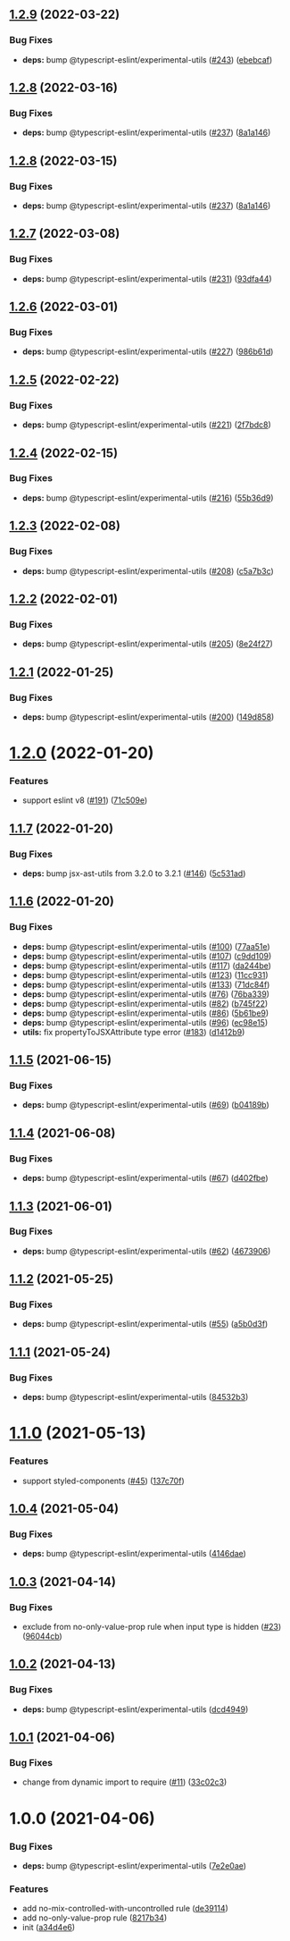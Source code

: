 ## [1.2.9](https://github.com/kotarella1110/eslint-plugin-react-form-fields/compare/v1.2.8...v1.2.9) (2022-03-22)

### Bug Fixes

- **deps:** bump @typescript-eslint/experimental-utils ([#243](https://github.com/kotarella1110/eslint-plugin-react-form-fields/issues/243)) ([ebebcaf](https://github.com/kotarella1110/eslint-plugin-react-form-fields/commit/ebebcaf39230a258a3c6cdee730f5560702feed9))

## [1.2.8](https://github.com/kotarella1110/eslint-plugin-react-form-fields/compare/v1.2.7...v1.2.8) (2022-03-16)

### Bug Fixes

- **deps:** bump @typescript-eslint/experimental-utils ([#237](https://github.com/kotarella1110/eslint-plugin-react-form-fields/issues/237)) ([8a1a146](https://github.com/kotarella1110/eslint-plugin-react-form-fields/commit/8a1a146c2f46e8e082dbc92e4d53df32087e7ad8))

## [1.2.8](https://github.com/kotarella1110/eslint-plugin-react-form-fields/compare/v1.2.7...v1.2.8) (2022-03-15)

### Bug Fixes

- **deps:** bump @typescript-eslint/experimental-utils ([#237](https://github.com/kotarella1110/eslint-plugin-react-form-fields/issues/237)) ([8a1a146](https://github.com/kotarella1110/eslint-plugin-react-form-fields/commit/8a1a146c2f46e8e082dbc92e4d53df32087e7ad8))

## [1.2.7](https://github.com/kotarella1110/eslint-plugin-react-form-fields/compare/v1.2.6...v1.2.7) (2022-03-08)

### Bug Fixes

- **deps:** bump @typescript-eslint/experimental-utils ([#231](https://github.com/kotarella1110/eslint-plugin-react-form-fields/issues/231)) ([93dfa44](https://github.com/kotarella1110/eslint-plugin-react-form-fields/commit/93dfa44760af701af39429452b18c1ec193064fb))

## [1.2.6](https://github.com/kotarella1110/eslint-plugin-react-form-fields/compare/v1.2.5...v1.2.6) (2022-03-01)

### Bug Fixes

- **deps:** bump @typescript-eslint/experimental-utils ([#227](https://github.com/kotarella1110/eslint-plugin-react-form-fields/issues/227)) ([986b61d](https://github.com/kotarella1110/eslint-plugin-react-form-fields/commit/986b61d00782d431c42738a9bf26649889031dfb))

## [1.2.5](https://github.com/kotarella1110/eslint-plugin-react-form-fields/compare/v1.2.4...v1.2.5) (2022-02-22)

### Bug Fixes

- **deps:** bump @typescript-eslint/experimental-utils ([#221](https://github.com/kotarella1110/eslint-plugin-react-form-fields/issues/221)) ([2f7bdc8](https://github.com/kotarella1110/eslint-plugin-react-form-fields/commit/2f7bdc835c1c026d68f690ad517c73691d7f6f7d))

## [1.2.4](https://github.com/kotarella1110/eslint-plugin-react-form-fields/compare/v1.2.3...v1.2.4) (2022-02-15)

### Bug Fixes

- **deps:** bump @typescript-eslint/experimental-utils ([#216](https://github.com/kotarella1110/eslint-plugin-react-form-fields/issues/216)) ([55b36d9](https://github.com/kotarella1110/eslint-plugin-react-form-fields/commit/55b36d927d1a9317093c49ea66569bb7c57608d4))

## [1.2.3](https://github.com/kotarella1110/eslint-plugin-react-form-fields/compare/v1.2.2...v1.2.3) (2022-02-08)

### Bug Fixes

- **deps:** bump @typescript-eslint/experimental-utils ([#208](https://github.com/kotarella1110/eslint-plugin-react-form-fields/issues/208)) ([c5a7b3c](https://github.com/kotarella1110/eslint-plugin-react-form-fields/commit/c5a7b3cad9e5ad9d177af1aab0916b1345b1147b))

## [1.2.2](https://github.com/kotarella1110/eslint-plugin-react-form-fields/compare/v1.2.1...v1.2.2) (2022-02-01)

### Bug Fixes

- **deps:** bump @typescript-eslint/experimental-utils ([#205](https://github.com/kotarella1110/eslint-plugin-react-form-fields/issues/205)) ([8e24f27](https://github.com/kotarella1110/eslint-plugin-react-form-fields/commit/8e24f27629f14831fc926971fd67a6ae34e918ff))

## [1.2.1](https://github.com/kotarella1110/eslint-plugin-react-form-fields/compare/v1.2.0...v1.2.1) (2022-01-25)

### Bug Fixes

- **deps:** bump @typescript-eslint/experimental-utils ([#200](https://github.com/kotarella1110/eslint-plugin-react-form-fields/issues/200)) ([149d858](https://github.com/kotarella1110/eslint-plugin-react-form-fields/commit/149d8582598a50c8c0e3237e11a35f15aa4ff5ba))

# [1.2.0](https://github.com/kotarella1110/eslint-plugin-react-form-fields/compare/v1.1.7...v1.2.0) (2022-01-20)

### Features

- support eslint v8 ([#191](https://github.com/kotarella1110/eslint-plugin-react-form-fields/issues/191)) ([71c509e](https://github.com/kotarella1110/eslint-plugin-react-form-fields/commit/71c509e35ce6126975a041be5594548f1d410439))

## [1.1.7](https://github.com/kotarella1110/eslint-plugin-react-form-fields/compare/v1.1.6...v1.1.7) (2022-01-20)

### Bug Fixes

- **deps:** bump jsx-ast-utils from 3.2.0 to 3.2.1 ([#146](https://github.com/kotarella1110/eslint-plugin-react-form-fields/issues/146)) ([5c531ad](https://github.com/kotarella1110/eslint-plugin-react-form-fields/commit/5c531ad74dca9b603841516f82717bd93882d554))

## [1.1.6](https://github.com/kotarella1110/eslint-plugin-react-form-fields/compare/v1.1.5...v1.1.6) (2022-01-20)

### Bug Fixes

- **deps:** bump @typescript-eslint/experimental-utils ([#100](https://github.com/kotarella1110/eslint-plugin-react-form-fields/issues/100)) ([77aa51e](https://github.com/kotarella1110/eslint-plugin-react-form-fields/commit/77aa51ed5b26a0aa9911ba146086527ae95c333b))
- **deps:** bump @typescript-eslint/experimental-utils ([#107](https://github.com/kotarella1110/eslint-plugin-react-form-fields/issues/107)) ([c9dd109](https://github.com/kotarella1110/eslint-plugin-react-form-fields/commit/c9dd109c0710fbba6df64cc67831fe1b779c6e6e))
- **deps:** bump @typescript-eslint/experimental-utils ([#117](https://github.com/kotarella1110/eslint-plugin-react-form-fields/issues/117)) ([da244be](https://github.com/kotarella1110/eslint-plugin-react-form-fields/commit/da244be81c4d72c7ae10b0ae9a16e93c5630d3fb))
- **deps:** bump @typescript-eslint/experimental-utils ([#123](https://github.com/kotarella1110/eslint-plugin-react-form-fields/issues/123)) ([11cc931](https://github.com/kotarella1110/eslint-plugin-react-form-fields/commit/11cc93175d85214be1759466b602d958550f17ba))
- **deps:** bump @typescript-eslint/experimental-utils ([#133](https://github.com/kotarella1110/eslint-plugin-react-form-fields/issues/133)) ([71dc84f](https://github.com/kotarella1110/eslint-plugin-react-form-fields/commit/71dc84ffc4a403cf91660cddd5c439d994aa5c7c))
- **deps:** bump @typescript-eslint/experimental-utils ([#76](https://github.com/kotarella1110/eslint-plugin-react-form-fields/issues/76)) ([76ba339](https://github.com/kotarella1110/eslint-plugin-react-form-fields/commit/76ba339930448e53143c78899457396e1258e12e))
- **deps:** bump @typescript-eslint/experimental-utils ([#82](https://github.com/kotarella1110/eslint-plugin-react-form-fields/issues/82)) ([b745f22](https://github.com/kotarella1110/eslint-plugin-react-form-fields/commit/b745f22c1a3e98b4e34319ec744c423b8739bc4a))
- **deps:** bump @typescript-eslint/experimental-utils ([#86](https://github.com/kotarella1110/eslint-plugin-react-form-fields/issues/86)) ([5b61be9](https://github.com/kotarella1110/eslint-plugin-react-form-fields/commit/5b61be9bb2af2ea0500008ce58ec374658bf4bd6))
- **deps:** bump @typescript-eslint/experimental-utils ([#96](https://github.com/kotarella1110/eslint-plugin-react-form-fields/issues/96)) ([ec98e15](https://github.com/kotarella1110/eslint-plugin-react-form-fields/commit/ec98e15b25e1d0024db0f52a1cd004afd72997e8))
- **utils:** fix propertyToJSXAttribute type error ([#183](https://github.com/kotarella1110/eslint-plugin-react-form-fields/issues/183)) ([d1412b9](https://github.com/kotarella1110/eslint-plugin-react-form-fields/commit/d1412b960baf4664d3e64ca721bd3803f9e7b6da))

## [1.1.5](https://github.com/kotarella1110/eslint-plugin-react-form-fields/compare/v1.1.4...v1.1.5) (2021-06-15)

### Bug Fixes

- **deps:** bump @typescript-eslint/experimental-utils ([#69](https://github.com/kotarella1110/eslint-plugin-react-form-fields/issues/69)) ([b04189b](https://github.com/kotarella1110/eslint-plugin-react-form-fields/commit/b04189bb2aaf765ade050c906e25a24883ce59d7))

## [1.1.4](https://github.com/kotarella1110/eslint-plugin-react-form-fields/compare/v1.1.3...v1.1.4) (2021-06-08)

### Bug Fixes

- **deps:** bump @typescript-eslint/experimental-utils ([#67](https://github.com/kotarella1110/eslint-plugin-react-form-fields/issues/67)) ([d402fbe](https://github.com/kotarella1110/eslint-plugin-react-form-fields/commit/d402fbe4e32e79e1da61445488f02934f2b82ea4))

## [1.1.3](https://github.com/kotarella1110/eslint-plugin-react-form-fields/compare/v1.1.2...v1.1.3) (2021-06-01)

### Bug Fixes

- **deps:** bump @typescript-eslint/experimental-utils ([#62](https://github.com/kotarella1110/eslint-plugin-react-form-fields/issues/62)) ([4673906](https://github.com/kotarella1110/eslint-plugin-react-form-fields/commit/4673906f5037c82504178fa7736226a50372cd23))

## [1.1.2](https://github.com/kotarella1110/eslint-plugin-react-form-fields/compare/v1.1.1...v1.1.2) (2021-05-25)

### Bug Fixes

- **deps:** bump @typescript-eslint/experimental-utils ([#55](https://github.com/kotarella1110/eslint-plugin-react-form-fields/issues/55)) ([a5b0d3f](https://github.com/kotarella1110/eslint-plugin-react-form-fields/commit/a5b0d3f7d383d3b773a0227600e65394e49ce8da))

## [1.1.1](https://github.com/kotarella1110/eslint-plugin-react-form-fields/compare/v1.1.0...v1.1.1) (2021-05-24)

### Bug Fixes

- **deps:** bump @typescript-eslint/experimental-utils ([84532b3](https://github.com/kotarella1110/eslint-plugin-react-form-fields/commit/84532b3f4fd90d7ff0216a48a2565a68f0177aed))

# [1.1.0](https://github.com/kotarella1110/eslint-plugin-react-form-fields/compare/v1.0.4...v1.1.0) (2021-05-13)

### Features

- support styled-components ([#45](https://github.com/kotarella1110/eslint-plugin-react-form-fields/issues/45)) ([137c70f](https://github.com/kotarella1110/eslint-plugin-react-form-fields/commit/137c70fba1c007996ba77102dd2787969e4ef696))

## [1.0.4](https://github.com/kotarella1110/eslint-plugin-react-form-fields/compare/v1.0.3...v1.0.4) (2021-05-04)

### Bug Fixes

- **deps:** bump @typescript-eslint/experimental-utils ([4146dae](https://github.com/kotarella1110/eslint-plugin-react-form-fields/commit/4146dae8e9672593cae1a002aa772cf9a90ae03b))

## [1.0.3](https://github.com/kotarella1110/eslint-plugin-react-form-fields/compare/v1.0.2...v1.0.3) (2021-04-14)

### Bug Fixes

- exclude from no-only-value-prop rule when input type is hidden ([#23](https://github.com/kotarella1110/eslint-plugin-react-form-fields/issues/23)) ([96044cb](https://github.com/kotarella1110/eslint-plugin-react-form-fields/commit/96044cb3e6796838729456b8ec2f879a12ac8198))

## [1.0.2](https://github.com/kotarella1110/eslint-plugin-react-form-fields/compare/v1.0.1...v1.0.2) (2021-04-13)

### Bug Fixes

- **deps:** bump @typescript-eslint/experimental-utils ([dcd4949](https://github.com/kotarella1110/eslint-plugin-react-form-fields/commit/dcd49491bad627e770308c147a41686763497b62))

## [1.0.1](https://github.com/kotarella1110/eslint-plugin-react-form-fields/compare/v1.0.0...v1.0.1) (2021-04-06)

### Bug Fixes

- change from dynamic import to require ([#11](https://github.com/kotarella1110/eslint-plugin-react-form-fields/issues/11)) ([33c02c3](https://github.com/kotarella1110/eslint-plugin-react-form-fields/commit/33c02c319d8ffaad793e11d723d3661b2c9f6ab0))

# 1.0.0 (2021-04-06)

### Bug Fixes

- **deps:** bump @typescript-eslint/experimental-utils ([7e2e0ae](https://github.com/kotarella1110/eslint-plugin-react-form-fields/commit/7e2e0ae5a501cd7d40652945f2c984190bb13086))

### Features

- add no-mix-controlled-with-uncontrolled rule ([de39114](https://github.com/kotarella1110/eslint-plugin-react-form-fields/commit/de3911420cf5c7f14db84013dd4627e55077863b))
- add no-only-value-prop rule ([8217b34](https://github.com/kotarella1110/eslint-plugin-react-form-fields/commit/8217b34a7f31ebcfec2292fab3193cbb798008cc))
- init ([a34d4e6](https://github.com/kotarella1110/eslint-plugin-react-form-fields/commit/a34d4e6e17a64be1b4b0a08306e566e43659acb2))

